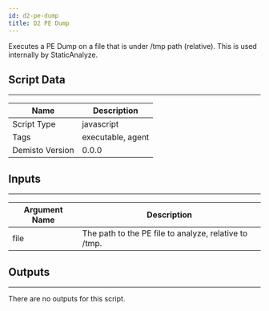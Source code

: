 ```yaml
---
id: d2-pe-dump
title: D2 PE Dump
---
```


Executes a PE Dump on a file that is under /tmp path (relative). This is used internally by StaticAnalyze.
## Script Data
---

| **Name** | **Description** |
| --- | --- |
| Script Type | javascript |
| Tags | executable, agent |
| Demisto Version | 0.0.0 |

## Inputs
---

| **Argument Name** | **Description** |
| --- | --- |
| file | The path to the PE file to analyze, relative to /tmp. |

## Outputs
---
There are no outputs for this script.
